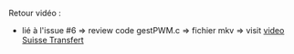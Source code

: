 Retour vidéo : 

- lié à l'issue #6 => review code gestPWM.c => fichier mkv => 
visit [video Suisse Transfert](https://www.swisstransfer.com/d/db57e71d-f1ae-43d9-a7eb-ed34e5684306)
